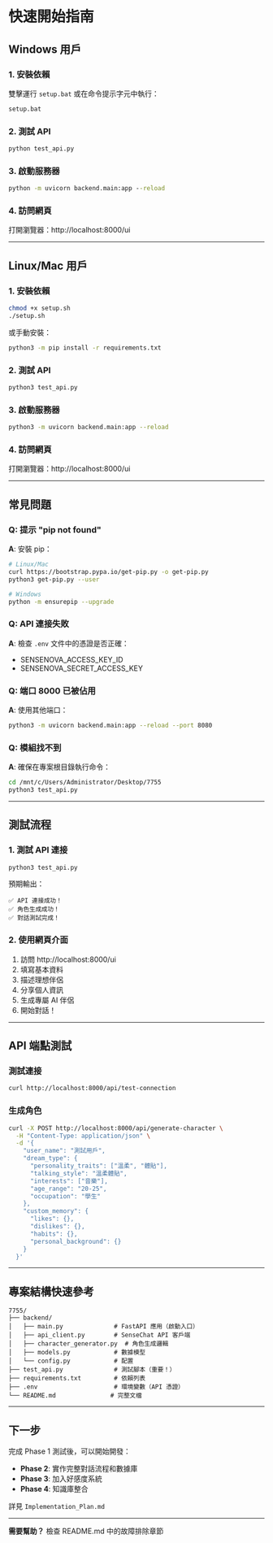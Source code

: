 # 快速開始指南

## Windows 用戶

### 1. 安裝依賴
雙擊運行 `setup.bat` 或在命令提示字元中執行：
```cmd
setup.bat
```

### 2. 測試 API
```cmd
python test_api.py
```

### 3. 啟動服務器
```cmd
python -m uvicorn backend.main:app --reload
```

### 4. 訪問網頁
打開瀏覽器：http://localhost:8000/ui

---

## Linux/Mac 用戶

### 1. 安裝依賴
```bash
chmod +x setup.sh
./setup.sh
```

或手動安裝：
```bash
python3 -m pip install -r requirements.txt
```

### 2. 測試 API
```bash
python3 test_api.py
```

### 3. 啟動服務器
```bash
python3 -m uvicorn backend.main:app --reload
```

### 4. 訪問網頁
打開瀏覽器：http://localhost:8000/ui

---

## 常見問題

### Q: 提示 "pip not found"
**A**: 安裝 pip：
```bash
# Linux/Mac
curl https://bootstrap.pypa.io/get-pip.py -o get-pip.py
python3 get-pip.py --user

# Windows
python -m ensurepip --upgrade
```

### Q: API 連接失敗
**A**: 檢查 `.env` 文件中的憑證是否正確：
- SENSENOVA_ACCESS_KEY_ID
- SENSENOVA_SECRET_ACCESS_KEY

### Q: 端口 8000 已被佔用
**A**: 使用其他端口：
```bash
python3 -m uvicorn backend.main:app --reload --port 8080
```

### Q: 模組找不到
**A**: 確保在專案根目錄執行命令：
```bash
cd /mnt/c/Users/Administrator/Desktop/7755
python3 test_api.py
```

---

## 測試流程

### 1. 測試 API 連接
```bash
python3 test_api.py
```

預期輸出：
```
✅ API 連接成功！
✅ 角色生成成功！
✅ 對話測試完成！
```

### 2. 使用網頁介面

1. 訪問 http://localhost:8000/ui
2. 填寫基本資料
3. 描述理想伴侶
4. 分享個人資訊
5. 生成專屬 AI 伴侶
6. 開始對話！

---

## API 端點測試

### 測試連接
```bash
curl http://localhost:8000/api/test-connection
```

### 生成角色
```bash
curl -X POST http://localhost:8000/api/generate-character \
  -H "Content-Type: application/json" \
  -d '{
    "user_name": "測試用戶",
    "dream_type": {
      "personality_traits": ["溫柔", "體貼"],
      "talking_style": "溫柔體貼",
      "interests": ["音樂"],
      "age_range": "20-25",
      "occupation": "學生"
    },
    "custom_memory": {
      "likes": {},
      "dislikes": {},
      "habits": {},
      "personal_background": {}
    }
  }'
```

---

## 專案結構快速參考

```
7755/
├── backend/
│   ├── main.py              # FastAPI 應用（啟動入口）
│   ├── api_client.py        # SenseChat API 客戶端
│   ├── character_generator.py  # 角色生成邏輯
│   ├── models.py            # 數據模型
│   └── config.py            # 配置
├── test_api.py              # 測試腳本（重要！）
├── requirements.txt         # 依賴列表
├── .env                     # 環境變數（API 憑證）
└── README.md               # 完整文檔
```

---

## 下一步

完成 Phase 1 測試後，可以開始開發：

- **Phase 2**: 實作完整對話流程和數據庫
- **Phase 3**: 加入好感度系統
- **Phase 4**: 知識庫整合

詳見 `Implementation_Plan.md`

---

**需要幫助？** 檢查 README.md 中的故障排除章節
